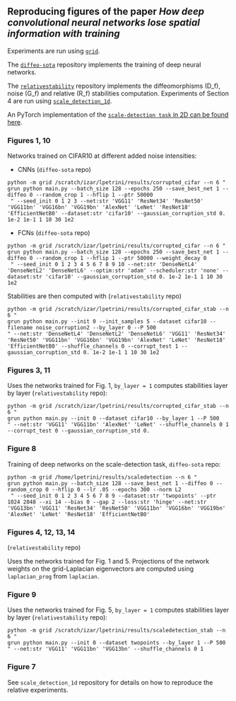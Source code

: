 ## Reproducing figures of the paper *How deep convolutional neural networks lose spatial information with training*

Experiments are run using [`grid`](https://github.com/mariogeiger/grid/tree/master/grid).

The [`diffeo-sota`](https://github.com/leonardopetrini/diffeo-sota) repository implements the training of deep neural networks.

The [`relativestability`](https://github.com/leonardopetrini/relativestability) repository implements the diffeomorphisms (D_f), noise (G_f) and relative (R_f) stabilities computation. 
Experiments of Section 4 are run using [`scale_detection_1d`](https://github.com/UmbertoTomasini/scale_detection_1d). 

An PyTorch implementation of the [`scale-detection task` in 2D can be found here](https://github.com/leonardopetrini/diffeo-sota/blob/main/datasets/twopoints.py).

### Figures 1, 10
Networks trained on CIFAR10 at different added noise intensities:
- CNNs (`diffeo-sota` repo)
```
python -m grid /scratch/izar/lpetrini/results/corrupted_cifar --n 6 "
grun python main.py --batch_size 128 --epochs 250 --save_best_net 1 --diffeo 0 --random_crop 1 --hflip 1 --ptr 50000
 " --seed_init 0 1 2 3 --net:str 'VGG11' 'ResNet34' 'ResNet50' 'VGG11bn' 'VGG16bn' 'VGG19bn' 'AlexNet' 'LeNet' 'ResNet18' 'EfficientNetB0' --dataset:str 'cifar10' --gaussian_corruption_std 0. 1e-2 1e-1 1 10 30 1e2
```
- FCNs (`diffeo-sota` repo)
```
python -m grid /scratch/izar/lpetrini/results/corrupted_cifar --n 6 "
grun python main.py --batch_size 128 --epochs 250 --save_best_net 1 --diffeo 0 --random_crop 1 --hflip 1 --ptr 50000 --weight_decay 0
 " --seed_init 0 1 2 3 4 5 6 7 8 9 10 --net:str 'DenseNetL4' 'DenseNetL2' 'DenseNetL6' --optim:str 'adam' --scheduler:str 'none' --dataset:str 'cifar10' --gaussian_corruption_std 0. 1e-2 1e-1 1 10 30 1e2
```

Stabilities are then computed with (`relativestability` repo)
```
python -m grid /scratch/izar/lpetrini/results/corrupted_cifar_stab --n 6 "
grun python main.py --init 0 --init_samples 5 --dataset cifar10 --filename noise_corruption2 --by_layer 0 --P 500
" --net:str 'DenseNetL4' 'DenseNetL2' 'DenseNetL6' 'VGG11' 'ResNet34' 'ResNet50' 'VGG11bn' 'VGG16bn' 'VGG19bn' 'AlexNet' 'LeNet' 'ResNet18' 'EfficientNetB0' --shuffle_channels 0 --corrupt_test 1 --gaussian_corruption_std 0. 1e-2 1e-1 1 10 30 1e2
```

### Figures 3, 11
Uses the networks trained for Fig. 1, `by_layer = 1` computes stabilities layer by layer (`relativestability` repo):
```
python -m grid /scratch/izar/lpetrini/results/corrupted_cifar_stab --n 6 "
grun python main.py --init 0 --dataset cifar10 --by_layer 1 --P 500
" --net:str 'VGG11' 'VGG11bn' 'AlexNet' 'LeNet' --shuffle_channels 0 1 --corrupt_test 0 --gaussian_corruption_std 0.
```

### Figure 8
Training of deep networks on the scale-detection task, `diffeo-sota` repo:
```
python -m grid /home/lpetrini/results/scaledetection --n 6 "
grun python main.py --batch_size 128 --save_best_net 1 --diffeo 0 --random_crop 0 --hflip 0 --lr .05 --epochs 300 --norm L2
 " --seed_init 0 1 2 3 4 5 6 7 8 9 --dataset:str 'twopoints' --ptr 1024 2048 --xi 14 --bias 0 --gap 2 --loss:str 'hinge' --net:str 'VGG13bn' 'VGG11' 'ResNet34' 'ResNet50' 'VGG11bn' 'VGG16bn' 'VGG19bn' 'AlexNet' 'LeNet' 'ResNet18' 'EfficientNetB0'

```

### Figures 4, 12, 13, 14
(`relativestability` repo)

Uses the networks trained for Fig. 1 and 5. Projections of the network weights on the grid-Laplacian eigenvectors are computed using `laplacian_prog` from `laplacian`.

### Figure 9
Uses the networks trained for Fig. 5, `by_layer = 1` computes stabilities layer by layer (`relativestability` repo):
```
python -m grid /scratch/izar/lpetrini/results/scaledetection_stab --n 6 "
grun python main.py --init 0 --dataset twopoints --by_layer 1 --P 500
" --net:str 'VGG11' 'VGG11bn' 'VGG13bn' --shuffle_channels 0 1
```

### Figure 7
See `scale_detection_1d` repository for details on how to reproduce the relative experiments.
